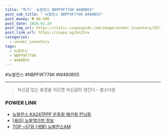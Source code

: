 ```yaml
--- 
title: "특가!  뉴발란스 NBPF9F774K W480BS5" 
post_sub_title: " 뉴발란스 NBPF9F774K W480BS5" 
post_money: ₩ 60,000 
post_date: 2020.01.29 
post_img_url: https://static.coupangcdn.com/image/vendor_inventory/2671/4101834221a75ecaffcf40bb2fe6649b05fb1d4ab1fee9f40ff3acb95f6b.jpg 
post_link_url: https://coupa.ng/bnJ5rw 
categories: 
  - vendor_inventory 
tags: 
  - 뉴발란스 
  - NBPF9F774K 
  - W480BS5 
--- 
```

  #뉴발란스 #NBPF9F774K #W480BS5 
<hr> 

> 자신감 있는 표정을 지으면 자신감이 생긴다 – 찰스다윈 


### POWER LINK

* <a href="https://blog.naver.com/santokki14/221787900696" target="_blank">뉴발란스 KA247PPP 운동화 패션화 런닝화</a>
* <a href="https://blog.naver.com/sakai111/221759568216" target="_blank"> [육아] 뉴발책가방 정보 </a>
* <a href="https://blog.naver.com/fasyy4321/221784056553" target="_blank"> TOP ~57위 [생활] 뉴발란스AM</a>
